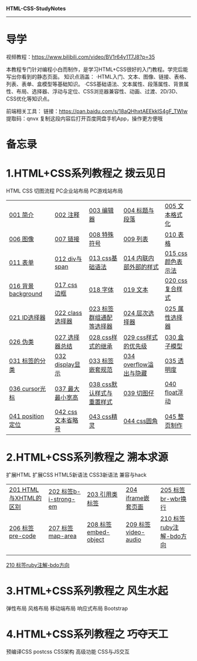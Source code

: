 **HTML-CSS-StudyNotes**

***

# 导学

视频教程：https://www.bilibili.com/video/BV1r64y1T7J8?p=35

本教程专门针对编程小白而制作，是学习HTML+CSS很好的入门教程。学完后能写出你看到的静态页面。
知识点涵盖：
·HTML入门、文本、图像、链接、表格、列表、表单、盒模型等基础知识。
·CSS基础语法、文本属性、段落属性、背景属性、布局、选择器、浮动与定位、CSS浏览器兼容性、动画、过渡、2D/3D、CSS优化等知识点。

前端相关工具：
链接：https://pan.baidu.com/s/18aQHhxtAEEkkIS4gF_TWIw 
提取码：qnvx 
复制这段内容后打开百度网盘手机App，操作更方便哦

# 备忘录



# 1.HTML+CSS系列教程之 拨云见日

HTML CSS 切图流程 PC企业站布局 PC游戏站布局

|                                                              |                                                              |                                                              |                                                              |                                                              |
| ------------------------------------------------------------ | ------------------------------------------------------------ | ------------------------------------------------------------ | ------------------------------------------------------------ | ------------------------------------------------------------ |
| <a href="01 HTML-CSS-切图-企业网站游戏网站\001 简介\001 简介.md">001 简介</a> | <a href="01 HTML-CSS-切图-企业网站游戏网站\002 注释\002 注释.md">002 注释</a> | <a href="01 HTML-CSS-切图-企业网站游戏网站\003 编辑器\003 编辑器.md">003 编辑器</a> | <a href="01 HTML-CSS-切图-企业网站游戏网站\004 标题与段落\004 标题与段落.md">004 标题与段落</a> | <a href="01 HTML-CSS-切图-企业网站游戏网站\005 文本格式化\005 文本格式化.md">005 文本格式化</a> |
| <a href="01 HTML-CSS-切图-企业网站游戏网站\006 图像\006 图像.md">006 图像</a> | <a href="01 HTML-CSS-切图-企业网站游戏网站\007 链接\007 链接.md">007 链接</a> | <a href="01 HTML-CSS-切图-企业网站游戏网站\008 特殊符号\008 特殊符号.md">008 特殊符号</a> | <a href="01 HTML-CSS-切图-企业网站游戏网站\009 列表\009 列表.md">009 列表</a> | <a href="01 HTML-CSS-切图-企业网站游戏网站\010 表格\010 表格.md">010 表格</a> |
| <a href="01 HTML-CSS-切图-企业网站游戏网站\011 表单\011 表单.md">011 表单</a> | <a href="01 HTML-CSS-切图-企业网站游戏网站\012 div与span\012 div与span.md">012 div与span</a> | <a href="01 HTML-CSS-切图-企业网站游戏网站\013 css基础语法\013 css基础语法.md">013 css基础语法</a> | <a href="01 HTML-CSS-切图-企业网站游戏网站\014 内联内部外部的样式\014 内联内部外部的样式.md">014 内联内部外部的样式</a> | <a href="01 HTML-CSS-切图-企业网站游戏网站\015 css颜色表示法\015 css颜色表示法.md">015 css颜色表示法</a> |
| <a href="01 HTML-CSS-切图-企业网站游戏网站\016 背景background\016 背景background.md">016 背景background</a> | <a href="01 HTML-CSS-切图-企业网站游戏网站\017 css边框\017 css边框.md">017 css边框</a> | <a href="01 HTML-CSS-切图-企业网站游戏网站\018 字体\018 字体.md">018 字体</a> | <a href="01 HTML-CSS-切图-企业网站游戏网站\019 文本\019 文本.md">019 文本</a> | <a href="01 HTML-CSS-切图-企业网站游戏网站\020 css复合样式\020 css复合样式.md">020 css复合样式</a> |
| <a href="01 HTML-CSS-切图-企业网站游戏网站\021 ID选择器\021 ID选择器.md">021 ID选择器</a> | <a href="01 HTML-CSS-切图-企业网站游戏网站\022 class选择器\022 class选择器.md">022 class选择器</a> | <a href="01 HTML-CSS-切图-企业网站游戏网站\023 标签群组通配等选择器\023 标签群组通配等选择器.md">023 标签群组通配等选择器</a> | <a href="01 HTML-CSS-切图-企业网站游戏网站\024 层次选择器\024 层次选择器.md">024 层次选择器</a> | <a href="01 HTML-CSS-切图-企业网站游戏网站\025 属性选择器\025 属性选择器.md">025 属性选择器</a> |
| <a href="01 HTML-CSS-切图-企业网站游戏网站\026 伪类\026 伪类.md">026 伪类</a> | <a href="01 HTML-CSS-切图-企业网站游戏网站\027 选择器总结\027 选择器总结.md">027 选择器总结</a> | <a href="01 HTML-CSS-切图-企业网站游戏网站\028 css样式的继承\028 css样式的继承.md">028 css样式的继承</a> | <a href="01 HTML-CSS-切图-企业网站游戏网站\029 css样式的优先级\029 css样式的优先级.md">029 css样式的优先级</a> | <a href="01 HTML-CSS-切图-企业网站游戏网站\030 盒子模型\030 盒子模型.md">030 盒子模型</a> |
| <a href="01 HTML-CSS-切图-企业网站游戏网站\031 标签的分类\031 标签的分类.md">031 标签的分类</a> | <a href="01 HTML-CSS-切图-企业网站游戏网站\032 display显示\032 display显示.md">032 display显示</a> | <a href="01 HTML-CSS-切图-企业网站游戏网站\033 标签嵌套规范\033 标签嵌套规范.md">033 标签嵌套规范</a> | <a href="01 HTML-CSS-切图-企业网站游戏网站\034 overflow溢出与隐藏\034 overflow溢出与隐藏.md">034 overflow溢出与隐藏</a> | <a href="01 HTML-CSS-切图-企业网站游戏网站\035 透明度\035 透明度.md">035 透明度</a> |
| <a href="01 HTML-CSS-切图-企业网站游戏网站\036 cursor光标\036 cursor光标.md">036 cursor光标</a> | <a href="01 HTML-CSS-切图-企业网站游戏网站\037 最大最小宽高\037 最大最小宽高.md">037 最大最小宽高</a> | <a href="01 HTML-CSS-切图-企业网站游戏网站\038 css默认样式与重置样式\038 css默认样式与重置样式.md">038 css默认样式与重置样式</a> | <a href="01 HTML-CSS-切图-企业网站游戏网站\039 切图仔\039 切图仔.md">039 切图仔</a> | <a href="01 HTML-CSS-切图-企业网站游戏网站\040 float浮动\040 float浮动.md">040 float浮动</a> |
| <a href="01 HTML-CSS-切图-企业网站游戏网站\041 position定位\041 position定位.md">041 position定位</a> | <a href="01 HTML-CSS-切图-企业网站游戏网站\042 css文本省略号\042 css文本省略号.md">042 css文本省略号</a> | <a href="01 HTML-CSS-切图-企业网站游戏网站\043 css精灵\043 css精灵.md">043 css精灵</a> | <a href="01 HTML-CSS-切图-企业网站游戏网站\044 css圆角\044 css圆角.md">044 css圆角</a> | <a href="01 HTML-CSS-切图-企业网站游戏网站\045 整页制作\045 整页制作.md">045 整页制作</a> |

# 2.HTML+CSS系列教程之 溯本求源

扩展HTML 扩展CSS HTML5新语法 CSS3新语法 兼容与hack

|                                                              |                                                              |                                                              |                                                              |                                                              |
| ------------------------------------------------------------ | ------------------------------------------------------------ | ------------------------------------------------------------ | ------------------------------------------------------------ | ------------------------------------------------------------ |
| <a href="02 扩展HTMLCSS-HTML5CSS3-兼容与hack\201 HTML与XHTML的区别\201 HTML与XHTML的区别.md">201 HTML与XHTML的区别</a> | <a href="02 扩展HTMLCSS-HTML5CSS3-兼容与hack\202 标签b-i-strong-em\202 标签b-i-strong-em.md">202 标签b-i-strong-em</a> | <a href="02 扩展HTMLCSS-HTML5CSS3-兼容与hack\203 引用类标签\203 引用类标签.md">203 引用类标签</a> | <a href="02 扩展HTMLCSS-HTML5CSS3-兼容与hack\204 iframe嵌套页面\204 iframe嵌套页面.md">204 iframe嵌套页面</a> | <a href="02 扩展HTMLCSS-HTML5CSS3-兼容与hack\205 标签br-wbr换行\205 标签br-wbr换行.md">205 标签br-wbr换行</a> |
| <a href="02 扩展HTMLCSS-HTML5CSS3-兼容与hack\206 标签pre-code\206 标签pre-code.md">206 标签pre-code</a> | <a href="02 扩展HTMLCSS-HTML5CSS3-兼容与hack\207 标签map-area\207 标签map-area.md">207 标签map-area</a> | <a href="02 扩展HTMLCSS-HTML5CSS3-兼容与hack\208 标签embed-object\208 标签embed-object.md">208 标签embed-object</a> | <a href="02 扩展HTMLCSS-HTML5CSS3-兼容与hack\209 标签video-audio\209 标签video-audio.md">209 标签video-audio</a> | <a href="02 扩展HTMLCSS-HTML5CSS3-兼容与hack\210 标签ruby注解-bdo方向\210 标签ruby注解-bdo方向.md">210 标签ruby注解-bdo方向</a> |
|                                                              |                                                              |                                                              |                                                              |                                                              |
|                                                              |                                                              |                                                              |                                                              |                                                              |

<a href="02 扩展HTMLCSS-HTML5CSS3-兼容与hack\210 标签ruby注解-bdo方向\210 标签ruby注解-bdo方向.md">210 标签ruby注解-bdo方向</a>



# 3.HTML+CSS系列教程之 风生水起

弹性布局 风格布局 移动端布局 响应式布局 Bootstrap



# 4.HTML+CSS系列教程之 巧夺天工

预编译CSS postcss CSS架构 高级功能 CSS与JS交互




